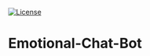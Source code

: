 [![License](https://img.shields.io/github/license/mashape/apistatus.svg?maxAge=2592000)](https://github.com/TasnubaS/Asthma-COPD/blob/master/MIT-LICENSE.txt)

# Emotional-Chat-Bot
